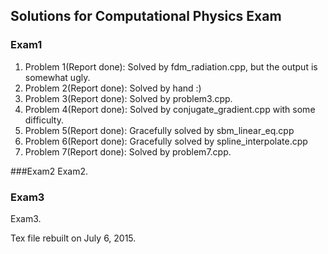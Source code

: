 ## Solutions for Computational Physics Exam

### Exam1
1. Problem 1(Report done): Solved by fdm_radiation.cpp, but the output is somewhat ugly.
2. Problem 2(Report done): Solved by hand :)
3. Problem 3(Report done): Solved by problem3.cpp.
4. Problem 4(Report done): Solved by conjugate_gradient.cpp with some difficulty.
5. Problem 5(Report done): Gracefully solved by sbm_linear_eq.cpp
6. Problem 6(Report done): Gracefully solved by spline_interpolate.cpp
7. Problem 7(Report done): Solved by problem7.cpp.


###Exam2
Exam2.

### Exam3
Exam3.

Tex file rebuilt on July 6, 2015.